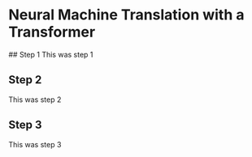 # Neural Machine Translation with a Transformer 

## Step 1
This was step 1

## Step 2
This was step 2 

## Step 3
This was step 3
